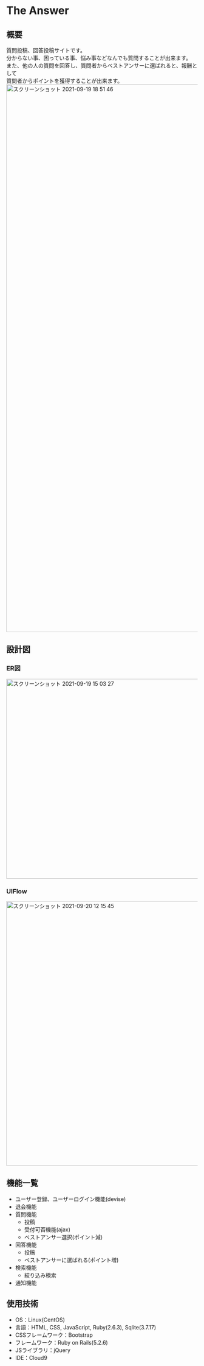 # The Answer

## 概要
質問投稿、回答投稿サイトです。  
分からない事、困っている事、悩み事などなんでも質問することが出来ます。  
また、他の人の質問を回答し、質問者からベストアンサーに選ばれると、報酬として  
質問者からポイントを獲得することが出来ます。  
<img width="1439" alt="スクリーンショット 2021-09-19 18 51 46" src="https://user-images.githubusercontent.com/65806493/133923125-71f92be6-acbc-496f-b537-c4c88ad0985c.png">

## 設計図
### ER図
<img width="525" alt="スクリーンショット 2021-09-19 15 03 27" src="https://user-images.githubusercontent.com/65806493/133917243-28ef7af5-178b-4b99-a56f-5ff33258bc2c.png">

### UIFlow
<img width="695" alt="スクリーンショット 2021-09-20 12 15 45" src="https://user-images.githubusercontent.com/65806493/133953897-de5d7766-907d-48cf-b680-6176b173f9d6.png">

## 機能一覧
- ユーザー登録、ユーザーログイン機能(devise)
- 退会機能
- 質問機能
  - 投稿
  - 受付可否機能(ajax)
  - ベストアンサー選択(ポイント減)
- 回答機能
  - 投稿
  - ベストアンサーに選ばれる(ポイント増)
- 検索機能
  - 絞り込み検索
- 通知機能


## 使用技術
- OS：Linux(CentOS)
- 言語：HTML, CSS, JavaScript, Ruby(2.6.3), Sqlite(3.7.17)
- CSSフレームワーク：Bootstrap
- フレームワーク：Ruby on Rails(5.2.6)
- JSライブラリ：jQuery
- IDE：Cloud9